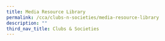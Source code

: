 ```yaml
---
title: Media Resource Library
permalink: /cca/clubs-n-societies/media-resource-library
description: ""
third_nav_title: Clubs & Societies
---
```

